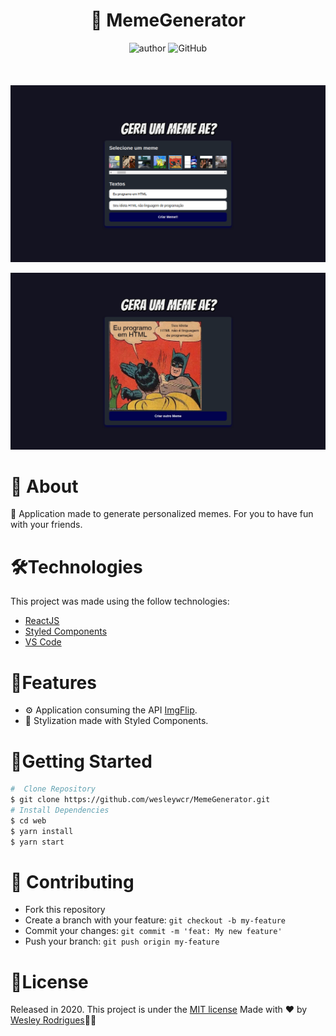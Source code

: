 <h1 align="center"> <strong>🥴 MemeGenerator</strong></h1>

<p align="center">
  <img alt="author" src="https://img.shields.io/badge/Author-WesleyRodrigues-blue">
  <img alt="GitHub" src="https://img.shields.io/github/license/wesleywcr/">
</p>

<h4 align="center"></h4>


<br />
<p align="center"><img src=".github/GeraUmMemeAe1.png"   border="0"/></p>
<p align="center"><img src="./.github/GeraUmMemeAe2.png" border="0"/></p>

# 📕 About

🤪 Application made to generate personalized memes. For you to have fun with your friends.
</br>

# 🛠️Technologies 

This project was made using the follow technologies:

- [ReactJS](https://reactjs.org/)
- [Styled Components](https://styled-components.com/)
- [VS Code](https://code.visualstudio.com/)


# 🚀Features
* ⚙️ Application consuming the API [ImgFlip](https://imgflip.com/).
* 💅 Stylization made with Styled Components.


# 🏃Getting Started
```sh
#  Clone Repository
$ git clone https://github.com/wesleywcr/MemeGenerator.git 
# Install Dependencies
$ cd web
$ yarn install
$ yarn start

```

# 🤝 Contributing

- Fork this repository
- Create a branch with your feature: `git checkout -b my-feature`
- Commit your changes: `git commit -m 'feat: My new feature'`
- Push your branch: `git push origin my-feature`


# 📝License

Released in 2020.
This project is under the [MIT license](./LICENSE)
Made with ❤️ by [Wesley Rodrigues](https://github.com/wesleywcr)🤙👊